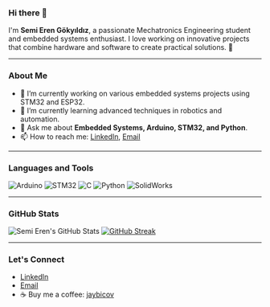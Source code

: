 ### Hi there 👋

I'm **Semi Eren Gökyıldız**, a passionate Mechatronics Engineering student and embedded systems enthusiast. I love working on innovative projects that combine hardware and software to create practical solutions. 🚀

---

### About Me

- 🔭 I’m currently working on various embedded systems projects using STM32 and ESP32.
- 🌱 I’m currently learning advanced techniques in robotics and automation.
- 💬 Ask me about **Embedded Systems, Arduino, STM32, and Python**.
- 📫 How to reach me: [LinkedIn](https://www.linkedin.com/in/semi-eren-gokyildiz/), [Email](mailto:gokyildizsemieren@gmail.com)

---

### Languages and Tools

![Arduino](https://img.shields.io/badge/Arduino-00979D?style=for-the-badge&logo=Arduino&logoColor=white)
![STM32](https://img.shields.io/badge/STM32-03234B?style=for-the-badge&logo=STM32&logoColor=white)
![C](https://img.shields.io/badge/C-A8B9CC?style=for-the-badge&logo=C&logoColor=white)
![Python](https://img.shields.io/badge/Python-3776AB?style=for-the-badge&logo=Python&logoColor=white)
![SolidWorks](https://img.shields.io/badge/SolidWorks-F73107?style=for-the-badge&logo=solidworks&logoColor=white)

---

### GitHub Stats

![Semi Eren's GitHub Stats](https://github-readme-stats.vercel.app/api?username=SERENGOKYILDIZ&show_icons=true&theme=radical)
[![GitHub Streak](https://streak-stats.demolab.com?user=SERENGOKYILDIZ&theme=dark&hide_border=true)](https://git.io/streak-stats)

---

### Let's Connect

- [LinkedIn](https://www.linkedin.com/in/semi-eren-gokyildiz/)
- [Email](mailto:gokyildizsemieren@gmail.com)
- ☕ Buy me a coffee: [jaybicov](https://www.buymeacoffee.com/jaybicov)

